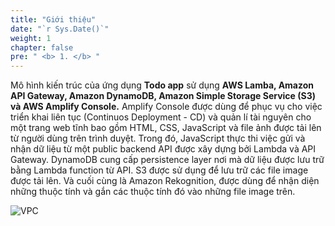 ```yaml
---
title: "Giới thiệu"
date: "`r Sys.Date()`"
weight: 1
chapter: false
pre: " <b> 1. </b> "
---
```


Mô hình kiến trúc của ứng dụng **Todo app** sử dụng **AWS Lamba, Amazon API Gateway, Amazon DynamoDB, Amazon Simple Storage Service (S3) và AWS Amplify Console.** Amplify Console được dùng để phục vụ cho việc triển khai liên tục (Continuos Deployment - CD) và quản lí tài nguyên cho một trang web tĩnh bao gồm HTML, CSS, JavaScript và file ảnh được tải lên từ người dùng trên trình duyệt. Trong đó, JavaScript thực thi việc gửi và nhận dữ liệu từ một public backend API được xây dựng bởi Lambda và API Gateway. DynamoDB cung cấp persistence layer nơi mà dữ liệu được lưu trữ bằng Lambda function từ API. S3 được sử dụng để lưu trữ các file image được tải lên. Và cuối cùng là Amazon Rekognition, được dùng để nhận diện những thuộc tính và gắn các thuộc tính đó vào những file image trên.

![VPC](/images/1.intro/1-1.png)
